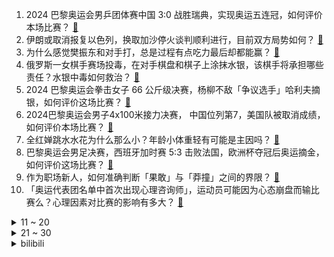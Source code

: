 1. 2024 巴黎奥运会男乒团体赛中国 3:0 战胜瑞典，实现奥运五连冠，如何评价本场比赛？ [:link:](https://www.zhihu.com/question/663850182)
2. 伊朗或取消报复以色列，换取加沙停火谈判顺利进行，目前双方局势如何？ [:link:](https://www.zhihu.com/question/663854068)
3. 为什么感觉樊振东和对手打，总是过程有点吃力最后却都能赢？ [:link:](https://www.zhihu.com/question/663800538)
4. 俄罗斯一女棋手赛场投毒，在对手棋盘和棋子上涂抹水银，该棋手将承担哪些责任？水银中毒如何救治？ [:link:](https://www.zhihu.com/question/663835322)
5. 2024 巴黎奥运会拳击女子 66 公斤级决赛，杨柳不敌「争议选手」哈利夫摘银，如何评价这场比赛？ [:link:](https://www.zhihu.com/question/663880795)
6. 2024巴黎奥运会男子4x100米接力决赛， 中国位列第7，美国队被取消成绩，如何评价本场比赛？ [:link:](https://www.zhihu.com/question/663880889)
7. 全红婵跳水水花为什么那么小？年龄小体重轻有可能是主因吗？ [:link:](https://www.zhihu.com/question/477828599)
8. 巴黎奥运会男足决赛，西班牙加时赛 5:3 击败法国，欧洲杯夺冠后奥运摘金，如何评价这场比赛？ [:link:](https://www.zhihu.com/question/663880752)
9. 作为职场新人，如何准确判断「果敢」与「莽撞」之间的界限？ [:link:](https://www.zhihu.com/question/662639603)
10. 「奥运代表团名单中首次出现心理咨询师」，运动员可能因为心态崩盘而输比赛么？心理因素对比赛的影响有多大？ [:link:](https://www.zhihu.com/question/662883700)
<details>
<summary>11 ~ 20</summary>

11. 巴黎奥运会男乒团体决赛王楚钦 3：2 卡尔森，决胜局大比分获胜，如何评价本场比赛？ [:link:](https://www.zhihu.com/question/663879757)
12. 武汉 18 岁高中毕业生失联 5 日，警方通报已找到尸体，64 岁嫌疑人被刑拘，具体情况如何？ [:link:](https://www.zhihu.com/question/663750797)
13. 你从哪一刻发现人情是很淡薄的。哪怕是亲人？ [:link:](https://www.zhihu.com/question/591904594)
14. 张本智和巴黎奥运会三个项目全军覆没，如何评价本届奥运会他的表现？他的实力到底是什么水平？ [:link:](https://www.zhihu.com/question/663867400)
15. 你知道每次停完方向盘都要回正，这是为什么呢？会对车子有什么损伤吗？ [:link:](https://www.zhihu.com/question/663658917)
16. 美国运动员称和女友接吻致兴奋剂阳性，得到机构赦免，接吻有可能导致兴奋剂阳性吗？哪些情况会得到赦免？ [:link:](https://www.zhihu.com/question/663827690)
17. 乌克兰千人部队突然进入俄领土，最远突入 7 公里，俄国防部宣称乌军已经撤退，目前情况如何？ [:link:](https://www.zhihu.com/question/663840966)
18. 「拼多多创始人」黄峥反超钟睒睒登顶中国首富，身家 486 亿美元，他如何 44 岁达到百亿美元身家？ [:link:](https://www.zhihu.com/question/663845348)
19. 如何评价享界S9上市24小时大定仅为2500辆，余承东之前表述今年预售6万辆，这一目标是否能达成？ [:link:](https://www.zhihu.com/question/663739809)
20. 中国队的金牌数在本次奥运会中是否能超越美国队？ [:link:](https://www.zhihu.com/question/663260942)
</details>
<details>
<summary>21 ~ 30</summary>

21. 2024 巴黎奥运会曲棍球女子决赛，中国队点球战 1:3 不敌荷兰队摘银，如何评价这场比赛？ [:link:](https://www.zhihu.com/question/663880776)
22. 能不能夫妻两个轮流出去上班，一人上一年，另一个躺平？ [:link:](https://www.zhihu.com/question/663498348)
23. 浙江宁波舟山港北仑港区一货轮上集装箱发生爆炸，目前现场情况如何？造成爆炸的原因可能是什么？ [:link:](https://www.zhihu.com/question/663851177)
24. 如何评价Gilbert Strang的《线性代数与数据学习》一书？ [:link:](https://www.zhihu.com/question/662535837)
25. 为什么广州的人都喜欢去香港坐飞机再去国外？ [:link:](https://www.zhihu.com/question/593330916)
26. 家用nas为了延长硬盘寿命每天晚上定时关机可以么？ [:link:](https://www.zhihu.com/question/662352891)
27. 2024 年有哪些高性价比的电动剃须刀值得入手？ [:link:](https://www.zhihu.com/question/655260004)
28. 预算不高，想给女朋友买个香水，该如何选择才好？ [:link:](https://www.zhihu.com/question/660330112)
29. 公司里的满意度调查表是想听真话还是假话？ [:link:](https://www.zhihu.com/question/663654946)
30. 66%的男性认为婚姻是人生必然选择，而68%的女性持相反意见。如何看待男性结婚意愿远高于女性？ [:link:](https://www.zhihu.com/question/663768626)
</details><details>
<summary>bilibili</summary>

</details>
